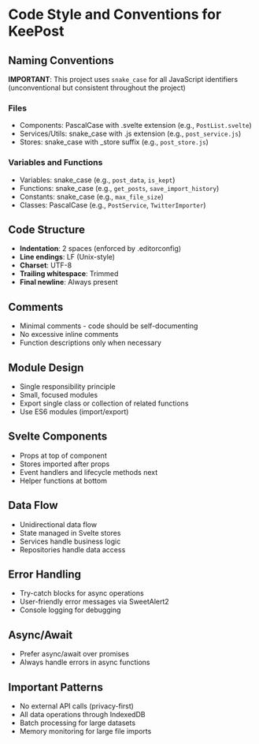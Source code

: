 # Code Style and Conventions for KeePost

## Naming Conventions
**IMPORTANT**: This project uses `snake_case` for all JavaScript identifiers (unconventional but consistent throughout the project)

### Files
- Components: PascalCase with .svelte extension (e.g., `PostList.svelte`)
- Services/Utils: snake_case with .js extension (e.g., `post_service.js`)
- Stores: snake_case with _store suffix (e.g., `post_store.js`)

### Variables and Functions
- Variables: snake_case (e.g., `post_data`, `is_kept`)
- Functions: snake_case (e.g., `get_posts`, `save_import_history`)
- Constants: snake_case (e.g., `max_file_size`)
- Classes: PascalCase (e.g., `PostService`, `TwitterImporter`)

## Code Structure
- **Indentation**: 2 spaces (enforced by .editorconfig)
- **Line endings**: LF (Unix-style)
- **Charset**: UTF-8
- **Trailing whitespace**: Trimmed
- **Final newline**: Always present

## Comments
- Minimal comments - code should be self-documenting
- No excessive inline comments
- Function descriptions only when necessary

## Module Design
- Single responsibility principle
- Small, focused modules
- Export single class or collection of related functions
- Use ES6 modules (import/export)

## Svelte Components
- Props at top of component
- Stores imported after props
- Event handlers and lifecycle methods next
- Helper functions at bottom

## Data Flow
- Unidirectional data flow
- State managed in Svelte stores
- Services handle business logic
- Repositories handle data access

## Error Handling
- Try-catch blocks for async operations
- User-friendly error messages via SweetAlert2
- Console logging for debugging

## Async/Await
- Prefer async/await over promises
- Always handle errors in async functions

## Important Patterns
- No external API calls (privacy-first)
- All data operations through IndexedDB
- Batch processing for large datasets
- Memory monitoring for large file imports